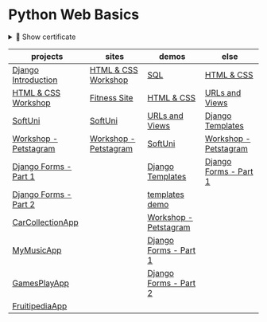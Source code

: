 # Python Web Basics

<details>
  <summary>👀 Show certificate</summary>
  
<img width="500" src="https://github.com/MitkoVtori/Python-Web-Basics/assets/112943652/a54167fe-cc7e-46bd-86a3-b105137fc441">
</details>


| projects | sites | demos | else |
| -------- | ----- | ----- | ---- |
| <a href="2.Django-Introduction">Django Introduction</a> | <a href="0.HTML & CSS Mini Course/Workshop">HTML & CSS Workshop</a> | <a href="1.PostgreSQL-Introduction/PostgreSQL.sql">SQL</a> | <a href="0.HTML & CSS Mini Course">HTML & CSS</a> |
| <a href="0.HTML & CSS Mini Course/Workshop">HTML & CSS Workshop</a> | <a href="0.HTML & CSS Mini Course/Introduction to CSS/01. Fitness Site">Fitness Site</a> | <a href="0.HTML & CSS Mini Course">HTML & CSS</a> | <a href="3.URLs and Views">URLs and Views</a> |
| <a href="4.SoftUni - Demo project">SoftUni</a> | <a href="4.SoftUni - Demo project">SoftUni</a> | <a href="3.URLs and Views">URLs and Views</a> | <a href="5.Django Templates">Django Templates</a> |
| <a href='7.Workshop'>Workshop - Petstagram</a> | <a href='7.Workshop'>Workshop - Petstagram</a> | <a href="4.SoftUni - Demo project">SoftUni</a> | <a href='7.Workshop'>Workshop - Petstagram</a> |
| <a href="8.Django Forms - Part 1">Django Forms - Part 1</a> | | <a href="5.Django Templates">Django Templates | <a href="8.Django Forms - Part 1">Django Forms - Part 1</a> |
| <a href="9.Django Forms - Part 2">Django Forms - Part 2</a> | | <a href="6.templates_practice_demo">templates demo</a> | |
| <a href="A.Exam Preparation/CarCollectionApp">CarCollectionApp</a> | | <a href='7.Workshop'>Workshop - Petstagram</a> | |
| <a href="A.Exam Preparation/MyMusicApp">MyMusicApp</a> | | <a href="8.Django Forms - Part 1">Django Forms - Part 1</a> | |
| <a href="A.Exam Preparation/GamesPlayApp">GamesPlayApp</a> | | <a href="9.Django Forms - Part 2">Django Forms - Part 2</a> | |
| <a href="Regular Exam">FruitipediaApp</a> | | | |
